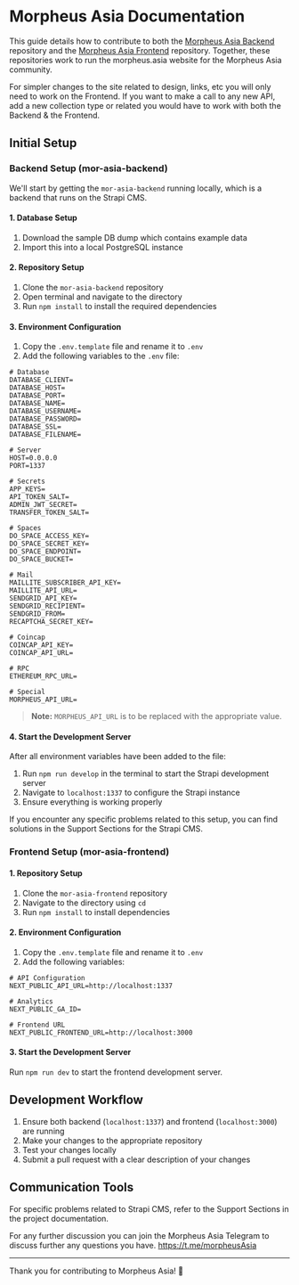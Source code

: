 # Morpheus Asia Documentation

This guide details how to contribute to both the [Morpheus Asia Backend](https://github.com/Morpheus-Asia/mor-asia-backend) repository and the [Morpheus Asia Frontend](https://github.com/Morpheus-Asia/mor-asia-frontend) repository. Together, these repositories work to run the morpheus.asia website for the Morpheus Asia community.

For simpler changes to the site related to design, links, etc you will only need to work on the Frontend. If you want to make a call to any new API, add a new collection type or related you would have to work with both the Backend & the Frontend. 

## Initial Setup

### Backend Setup (mor-asia-backend)

We'll start by getting the `mor-asia-backend` running locally, which is a backend that runs on the Strapi CMS.

#### 1. Database Setup

1. Download the sample DB dump which contains example data
2. Import this into a local PostgreSQL instance

#### 2. Repository Setup

1. Clone the `mor-asia-backend` repository
2. Open terminal and navigate to the directory
3. Run `npm install` to install the required dependencies

#### 3. Environment Configuration

1. Copy the `.env.template` file and rename it to `.env`
2. Add the following variables to the `.env` file:

```env
# Database
DATABASE_CLIENT=
DATABASE_HOST=
DATABASE_PORT=
DATABASE_NAME=
DATABASE_USERNAME=
DATABASE_PASSWORD=
DATABASE_SSL=
DATABASE_FILENAME=

# Server
HOST=0.0.0.0
PORT=1337

# Secrets
APP_KEYS=
API_TOKEN_SALT=
ADMIN_JWT_SECRET=
TRANSFER_TOKEN_SALT=

# Spaces
DO_SPACE_ACCESS_KEY=
DO_SPACE_SECRET_KEY=
DO_SPACE_ENDPOINT=
DO_SPACE_BUCKET=

# Mail
MAILLITE_SUBSCRIBER_API_KEY=
MAILLITE_API_URL=
SENDGRID_API_KEY=
SENDGRID_RECIPIENT=
SENDGRID_FROM=
RECAPTCHA_SECRET_KEY=

# Coincap
COINCAP_API_KEY=
COINCAP_API_URL=

# RPC
ETHEREUM_RPC_URL=

# Special
MORPHEUS_API_URL=
```

> **Note:** `MORPHEUS_API_URL` is to be replaced with the appropriate value.

#### 4. Start the Development Server

After all environment variables have been added to the file:

1. Run `npm run develop` in the terminal to start the Strapi development server
2. Navigate to `localhost:1337` to configure the Strapi instance
3. Ensure everything is working properly

If you encounter any specific problems related to this setup, you can find solutions in the Support Sections for the Strapi CMS.

### Frontend Setup (mor-asia-frontend)

#### 1. Repository Setup

1. Clone the `mor-asia-frontend` repository
2. Navigate to the directory using `cd`
3. Run `npm install` to install dependencies

#### 2. Environment Configuration

1. Copy the `.env.template` file and rename it to `.env`
2. Add the following variables:

```env
# API Configuration
NEXT_PUBLIC_API_URL=http://localhost:1337

# Analytics
NEXT_PUBLIC_GA_ID=

# Frontend URL
NEXT_PUBLIC_FRONTEND_URL=http://localhost:3000
```

#### 3. Start the Development Server

Run `npm run dev` to start the frontend development server.

## Development Workflow

1. Ensure both backend (`localhost:1337`) and frontend (`localhost:3000`) are running
2. Make your changes to the appropriate repository
3. Test your changes locally
4. Submit a pull request with a clear description of your changes

## Communication Tools

For specific problems related to Strapi CMS, refer to the Support Sections in the project documentation.

For any further discussion you can join the Morpheus Asia Telegram to discuss further any questions you have. https://t.me/morpheusAsia


---

Thank you for contributing to Morpheus Asia! 🚀
